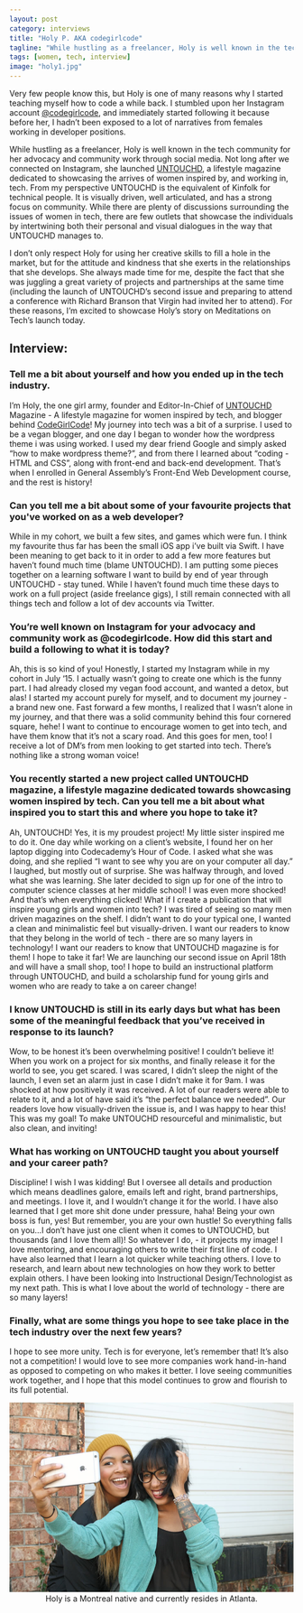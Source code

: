 ```yaml
---
layout: post
category: interviews
title: "Holy P. AKA codegirlcode"
tagline: "While hustling as a freelancer, Holy is well known in the tech community for her advocacy and community work through social media."
tags: [women, tech, interview]
image: "holy1.jpg"
---
```


Very few people know this, but Holy is one of many reasons why I started teaching myself how to code a while back. I stumbled upon her Instagram account [@codegirlcode](http://instagram.com/codegirlcode), and immediately started following it because before her, I hadn’t been exposed to a lot of narratives from females working in developer positions.

While hustling as a freelancer, Holy is well known in the tech community for her advocacy and community work through social media. Not long after we connected on Instagram, she launched [UNTOUCHD](https://www.untouchd.co/), a lifestyle magazine dedicated to showcasing the arrives of women inspired by, and working in, tech. From my perspective UNTOUCHD is the equivalent of Kinfolk for technical people. It is visually driven, well articulated, and has a strong focus on community. While there are plenty of discussions surrounding the issues of women in tech, there are few outlets that showcase the individuals by intertwining both their personal and visual dialogues in the way that UNTOUCHD manages to.

I don’t only respect Holy for using her creative skills to fill a hole in the market, but for the attitude and kindness that she exerts in the relationships that she develops. She always made time for me, despite the fact that she was juggling a great variety of projects and partnerships at the same time (including the launch of UNTOUCHD’s second issue and preparing to attend a conference with Richard Branson that Virgin had invited her to attend). For these reasons, I’m excited to showcase Holy’s story on Meditations on Tech’s launch today.

## Interview:
### Tell me a bit about yourself and how you ended up in the tech industry.
I’m Holy, the one girl army, founder and Editor-In-Chief of [UNTOUCHD](https://www.untouchd.co/) Magazine - A lifestyle magazine for women inspired by tech, and blogger behind [CodeGirlCode](http://codegirlcode.co)! My journey into tech was a bit of a surprise. I used to be a vegan blogger, and one day I began to wonder how the wordpress theme i was using worked. I used my dear friend Google and simply asked “how to make wordpress theme?”, and from there I learned about “coding - HTML and CSS”, along with front-end and back-end development. That’s when I enrolled in General Assembly’s Front-End Web Development course, and the rest is history!

### Can you tell me a bit about some of your favourite projects that you've worked on as a web developer?
While in my cohort, we built a few sites, and games which were fun. I think my favourite thus far has been the small iOS app i’ve built via Swift. I have been meaning to get back to it in order to add a few more features but haven’t found much time (blame UNTOUCHD). I am putting some pieces together on a learning software I want to build by end of year through UNTOUCHD - stay tuned. While I haven’t found much time these days to work on a full project (aside freelance gigs), I still remain connected with all things tech and follow a lot of dev accounts via Twitter. 

### You’re well known on Instagram for your advocacy and community work as @codegirlcode. How did this start and build a following to what it is today? 
Ah, this is so kind of you! Honestly, I started my Instagram while in my cohort in July ‘15. I actually wasn’t going to create one which is the funny part. I had already closed my vegan food account, and wanted a detox, but alas! I started my account purely for myself, and to document my journey - a brand new one. Fast forward a few months, I realized that I wasn’t alone in my journey, and that there was a solid community behind this four cornered square, hehe! I want to continue to encourage women to get into tech, and have them know that it’s not a scary road. And this goes for men, too! I receive a lot of DM’s from men looking to get started into tech. There’s nothing like a strong woman voice! 

### You recently started a new project called UNTOUCHD magazine, a lifestyle magazine dedicated towards showcasing women inspired by tech. Can you tell me a bit about what inspired you to start this and where you hope to take it?
Ah, UNTOUCHD! Yes, it is my proudest project! My little sister inspired me to do it. One day while working on a client’s website, I found her on her laptop digging into Codecademy’s Hour of Code. I asked what she was doing, and she replied “I want to see why you are on your computer all day.” I laughed, but mostly out of surprise. She was halfway through, and loved what she was learning. She later decided to sign up for one of the intro to computer science classes at her middle school! I was even more shocked! And that’s when everything clicked! What if I create a publication that will inspire young girls and women into tech? I was tired of seeing so many men driven magazines on the shelf. I didn’t want to do your typical one, I wanted a clean and minimalistic feel but visually-driven. I want our readers to know that they belong in the world of tech - there are so many layers in technology! I want our readers to know that UNTOUCHD magazine is for them! I hope to take it far! We are launching our second issue on April 18th and will have a small shop, too! I hope to build an instructional platform through UNTOUCHD, and build a scholarship fund for young girls and women who are ready to take a on career change! 

### I know UNTOUCHD is still in its early days but what has been some of the meaningful feedback that you’ve received in response to its launch?
Wow, to be honest it’s been overwhelming positive! I couldn’t believe it! When you work on a project for six months, and finally release it for the world to see, you get scared. I was scared, I didn’t sleep the night of the launch, I even set an alarm just in case I didn’t make it for 9am. I was shocked at how positively it was received. A lot of our readers were able to relate to it, and a lot of have said it’s “the perfect balance we needed”. Our readers love how visually-driven the issue is, and I was happy to hear this! This was my goal! To make UNTOUCHD resourceful and minimalistic, but also clean, and inviting!

### What has working on UNTOUCHD taught you about yourself and your career path?
Discipline! I wish I was kidding! But I oversee all details and production which means deadlines galore, emails left and right, brand partnerships, and meetings. I love it, and I wouldn’t change it for the world. I have also learned that I get more shit done under pressure, haha! Being your own boss is fun, yes! But remember, you are your own hustle! So everything falls on you…I don’t have just one client when it comes to UNTOUCHD, but thousands (and I love them all)! So whatever I do, - it projects my image! I love mentoring, and encouraging others to write their first line of code. I have also learned that I learn a lot quicker while teaching others. I love to research, and learn about new technologies on how they work to better explain others. I have been looking into Instructional Design/Technologist as my next path. This is what I love about the world of technology - there are so many layers!

### Finally, what are some things you hope to see take place in the tech industry over the next few years?
I hope to see more unity. Tech is for everyone, let’s remember that! It’s also not a competition! I would love to see more companies work hand-in-hand as opposed to competing on who makes it better. I love seeing communities work together, and I hope that this model continues to grow and flourish to its full potential. 

<center><img src="/img/posts/holy2.jpg" class="img-responsive"></center>

<center>Holy is a Montreal native and currently resides in Atlanta.<center>
